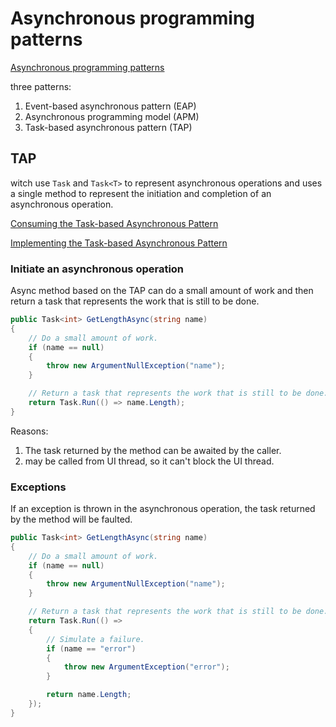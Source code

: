 # Asynchronous programming patterns

[Asynchronous programming patterns](https://learn.microsoft.com/en-us/dotnet/standard/asynchronous-programming-patterns/)

three patterns:

1. Event-based asynchronous pattern (EAP)
2. Asynchronous programming model (APM)
3. Task-based asynchronous pattern (TAP)

## TAP

witch use `Task` and `Task<T>` to represent asynchronous operations and  uses a single method to represent the initiation and completion of an asynchronous operation.

[Consuming the Task-based Asynchronous Pattern](https://learn.microsoft.com/en-us/dotnet/standard/asynchronous-programming-patterns/consuming-the-task-based-asynchronous-pattern)

[Implementing the Task-based Asynchronous Pattern](https://learn.microsoft.com/en-us/dotnet/standard/asynchronous-programming-patterns/implementing-the-task-based-asynchronous-pattern)

### Initiate an asynchronous operation

Async method based on the TAP can do a small amount of work and then return a task that represents the work that is still to be done.

```csharp
public Task<int> GetLengthAsync(string name)
{
    // Do a small amount of work.
    if (name == null)
    {
        throw new ArgumentNullException("name");
    }

    // Return a task that represents the work that is still to be done.
    return Task.Run(() => name.Length);
}
```

Reasons:

1. The task returned by the method can be awaited by the caller.
2. may be called from UI thread, so it can't block the UI thread.

### Exceptions

If an exception is thrown in the asynchronous operation, the task returned by the method will be faulted.

```csharp
public Task<int> GetLengthAsync(string name)
{
    // Do a small amount of work.
    if (name == null)
    {
        throw new ArgumentNullException("name");
    }

    // Return a task that represents the work that is still to be done.
    return Task.Run(() =>
    {
        // Simulate a failure.
        if (name == "error")
        {
            throw new ArgumentException("error");
        }

        return name.Length;
    });
}
```

